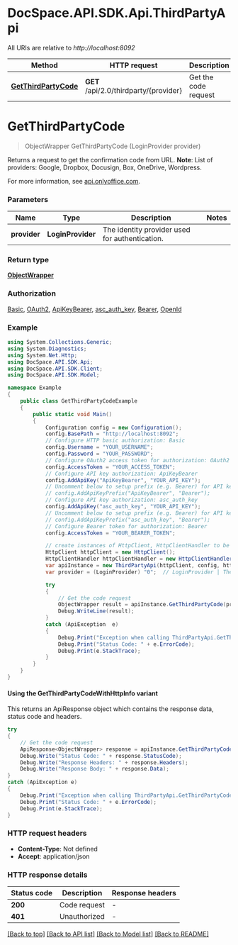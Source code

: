 # DocSpace.API.SDK.Api.ThirdPartyApi

All URIs are relative to *http://localhost:8092*

| Method | HTTP request | Description |
|--------|--------------|-------------|
| [**GetThirdPartyCode**](#getthirdpartycode) | **GET** /api/2.0/thirdparty/{provider} | Get the code request |

<a id="getthirdpartycode"></a>
# **GetThirdPartyCode**
> ObjectWrapper GetThirdPartyCode (LoginProvider provider)

Returns a request to get the confirmation code from URL.   **Note**: List of providers: Google, Dropbox, Docusign, Box, OneDrive, Wordpress.

For more information, see [api.onlyoffice.com](https://api.onlyoffice.com/docspace/api-backend/usage-api/get-third-party-code/).

### Parameters

| Name | Type | Description | Notes |
|------|------|-------------|-------|
| **provider** | **LoginProvider** | The identity provider used for authentication. |  |

### Return type

[**ObjectWrapper**](ObjectWrapper.md)

### Authorization

[Basic](../README.md#Basic), [OAuth2](../README.md#OAuth2), [ApiKeyBearer](../README.md#ApiKeyBearer), [asc_auth_key](../README.md#asc_auth_key), [Bearer](../README.md#Bearer), [OpenId](../README.md#OpenId)

### Example
```csharp
using System.Collections.Generic;
using System.Diagnostics;
using System.Net.Http;
using DocSpace.API.SDK.Api;
using DocSpace.API.SDK.Client;
using DocSpace.API.SDK.Model;

namespace Example
{
    public class GetThirdPartyCodeExample
    {
        public static void Main()
        {
            Configuration config = new Configuration();
            config.BasePath = "http://localhost:8092";
            // Configure HTTP basic authorization: Basic
            config.Username = "YOUR_USERNAME";
            config.Password = "YOUR_PASSWORD";
            // Configure OAuth2 access token for authorization: OAuth2
            config.AccessToken = "YOUR_ACCESS_TOKEN";
            // Configure API key authorization: ApiKeyBearer
            config.AddApiKey("ApiKeyBearer", "YOUR_API_KEY");
            // Uncomment below to setup prefix (e.g. Bearer) for API key, if needed
            // config.AddApiKeyPrefix("ApiKeyBearer", "Bearer");
            // Configure API key authorization: asc_auth_key
            config.AddApiKey("asc_auth_key", "YOUR_API_KEY");
            // Uncomment below to setup prefix (e.g. Bearer) for API key, if needed
            // config.AddApiKeyPrefix("asc_auth_key", "Bearer");
            // Configure Bearer token for authorization: Bearer
            config.AccessToken = "YOUR_BEARER_TOKEN";

            // create instances of HttpClient, HttpClientHandler to be reused later with different Api classes
            HttpClient httpClient = new HttpClient();
            HttpClientHandler httpClientHandler = new HttpClientHandler();
            var apiInstance = new ThirdPartyApi(httpClient, config, httpClientHandler);
            var provider = (LoginProvider) "0";  // LoginProvider | The identity provider used for authentication.

            try
            {
                // Get the code request
                ObjectWrapper result = apiInstance.GetThirdPartyCode(provider);
                Debug.WriteLine(result);
            }
            catch (ApiException  e)
            {
                Debug.Print("Exception when calling ThirdPartyApi.GetThirdPartyCode: " + e.Message);
                Debug.Print("Status Code: " + e.ErrorCode);
                Debug.Print(e.StackTrace);
            }
        }
    }
}
```

#### Using the GetThirdPartyCodeWithHttpInfo variant
This returns an ApiResponse object which contains the response data, status code and headers.

```csharp
try
{
    // Get the code request
    ApiResponse<ObjectWrapper> response = apiInstance.GetThirdPartyCodeWithHttpInfo(provider);
    Debug.Write("Status Code: " + response.StatusCode);
    Debug.Write("Response Headers: " + response.Headers);
    Debug.Write("Response Body: " + response.Data);
}
catch (ApiException e)
{
    Debug.Print("Exception when calling ThirdPartyApi.GetThirdPartyCodeWithHttpInfo: " + e.Message);
    Debug.Print("Status Code: " + e.ErrorCode);
    Debug.Print(e.StackTrace);
}
```

### HTTP request headers

 - **Content-Type**: Not defined
 - **Accept**: application/json


### HTTP response details
| Status code | Description | Response headers |
|-------------|-------------|------------------|
| **200** | Code request |  -  |
| **401** | Unauthorized |  -  |

[[Back to top]](#) [[Back to API list]](../README.md#documentation-for-api-endpoints) [[Back to Model list]](../README.md#documentation-for-models) [[Back to README]](../README.md)

